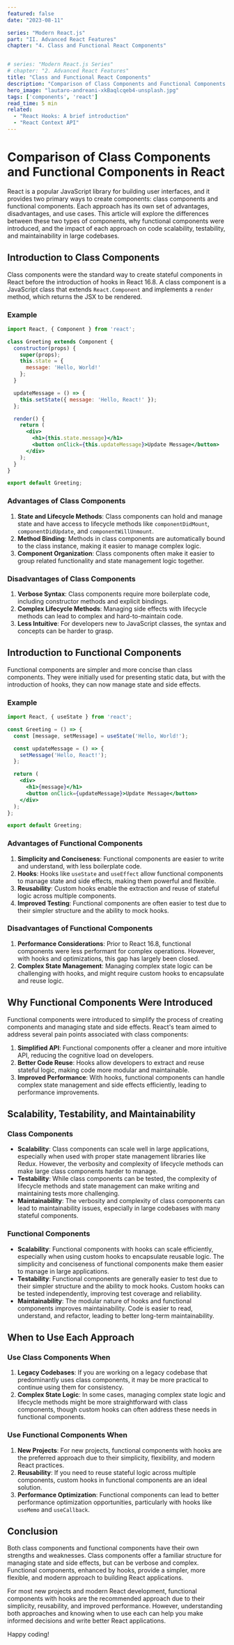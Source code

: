 ```yaml
---
featured: false
date: "2023-08-11"

series: "Modern React.js"
part: "II. Advanced React Features"
chapter: "4. Class and Functional React Components"


# series: "Modern React.js Series"
# chapter: "2. Advanced React Features"
title: "Class and Functional React Components"
description: "Comparison of Class Components and Functional Components in React."
hero_image: "lautaro-andreani-xkBaqlcqeb4-unsplash.jpg"
tags: ['components', 'react']
read_time: 5 min
related: 
  - "React Hooks: A brief introduction"
  - "React Context API"
---
```


# Comparison of Class Components and Functional Components in React

React is a popular JavaScript library for building user interfaces, and it provides two primary ways to create components: class components and functional components. Each approach has its own set of advantages, disadvantages, and use cases. This article will explore the differences between these two types of components, why functional components were introduced, and the impact of each approach on code scalability, testability, and maintainability in large codebases.

## Introduction to Class Components

Class components were the standard way to create stateful components in React before the introduction of hooks in React 16.8. A class component is a JavaScript class that extends `React.Component` and implements a `render` method, which returns the JSX to be rendered.

### Example

```jsx {numberLines}
import React, { Component } from 'react';

class Greeting extends Component {
  constructor(props) {
    super(props);
    this.state = {
      message: 'Hello, World!'
    };
  }

  updateMessage = () => {
    this.setState({ message: 'Hello, React!' });
  };

  render() {
    return (
      <div>
        <h1>{this.state.message}</h1>
        <button onClick={this.updateMessage}>Update Message</button>
      </div>
    );
  }
}

export default Greeting;
```

### Advantages of Class Components

1. **State and Lifecycle Methods**: Class components can hold and manage state and have access to lifecycle methods like `componentDidMount`, `componentDidUpdate`, and `componentWillUnmount`.
2. **Method Binding**: Methods in class components are automatically bound to the class instance, making it easier to manage complex logic.
3. **Component Organization**: Class components often make it easier to group related functionality and state management logic together.

### Disadvantages of Class Components

1. **Verbose Syntax**: Class components require more boilerplate code, including constructor methods and explicit bindings.
2. **Complex Lifecycle Methods**: Managing side effects with lifecycle methods can lead to complex and hard-to-maintain code.
3. **Less Intuitive**: For developers new to JavaScript classes, the syntax and concepts can be harder to grasp.

## Introduction to Functional Components

Functional components are simpler and more concise than class components. They were initially used for presenting static data, but with the introduction of hooks, they can now manage state and side effects.

### Example

```jsx {numberLines}
import React, { useState } from 'react';

const Greeting = () => {
  const [message, setMessage] = useState('Hello, World!');

  const updateMessage = () => {
    setMessage('Hello, React!');
  };

  return (
    <div>
      <h1>{message}</h1>
      <button onClick={updateMessage}>Update Message</button>
    </div>
  );
};

export default Greeting;
```

### Advantages of Functional Components

1. **Simplicity and Conciseness**: Functional components are easier to write and understand, with less boilerplate code.
2. **Hooks**: Hooks like `useState` and `useEffect` allow functional components to manage state and side effects, making them powerful and flexible.
3. **Reusability**: Custom hooks enable the extraction and reuse of stateful logic across multiple components.
4. **Improved Testing**: Functional components are often easier to test due to their simpler structure and the ability to mock hooks.

### Disadvantages of Functional Components

1. **Performance Considerations**: Prior to React 16.8, functional components were less performant for complex operations. However, with hooks and optimizations, this gap has largely been closed.
2. **Complex State Management**: Managing complex state logic can be challenging with hooks, and might require custom hooks to encapsulate and reuse logic.

## Why Functional Components Were Introduced

Functional components were introduced to simplify the process of creating components and managing state and side effects. React's team aimed to address several pain points associated with class components:

1. **Simplified API**: Functional components offer a cleaner and more intuitive API, reducing the cognitive load on developers.
2. **Better Code Reuse**: Hooks allow developers to extract and reuse stateful logic, making code more modular and maintainable.
3. **Improved Performance**: With hooks, functional components can handle complex state management and side effects efficiently, leading to performance improvements.

## Scalability, Testability, and Maintainability

### Class Components

- **Scalability**: Class components can scale well in large applications, especially when used with proper state management libraries like Redux. However, the verbosity and complexity of lifecycle methods can make large class components harder to manage.
- **Testability**: While class components can be tested, the complexity of lifecycle methods and state management can make writing and maintaining tests more challenging.
- **Maintainability**: The verbosity and complexity of class components can lead to maintainability issues, especially in large codebases with many stateful components.

### Functional Components

- **Scalability**: Functional components with hooks can scale efficiently, especially when using custom hooks to encapsulate reusable logic. The simplicity and conciseness of functional components make them easier to manage in large applications.
- **Testability**: Functional components are generally easier to test due to their simpler structure and the ability to mock hooks. Custom hooks can be tested independently, improving test coverage and reliability.
- **Maintainability**: The modular nature of hooks and functional components improves maintainability. Code is easier to read, understand, and refactor, leading to better long-term maintainability.

## When to Use Each Approach

### Use Class Components When

1. **Legacy Codebases**: If you are working on a legacy codebase that predominantly uses class components, it may be more practical to continue using them for consistency.
2. **Complex State Logic**: In some cases, managing complex state logic and lifecycle methods might be more straightforward with class components, though custom hooks can often address these needs in functional components.

### Use Functional Components When

1. **New Projects**: For new projects, functional components with hooks are the preferred approach due to their simplicity, flexibility, and modern React practices.
2. **Reusability**: If you need to reuse stateful logic across multiple components, custom hooks in functional components are an ideal solution.
3. **Performance Optimization**: Functional components can lead to better performance optimization opportunities, particularly with hooks like `useMemo` and `useCallback`.

## Conclusion

Both class components and functional components have their own strengths and weaknesses. Class components offer a familiar structure for managing state and side effects, but can be verbose and complex. Functional components, enhanced by hooks, provide a simpler, more flexible, and modern approach to building React applications.

For most new projects and modern React development, functional components with hooks are the recommended approach due to their simplicity, reusability, and improved performance. However, understanding both approaches and knowing when to use each can help you make informed decisions and write better React applications.

Happy coding!
